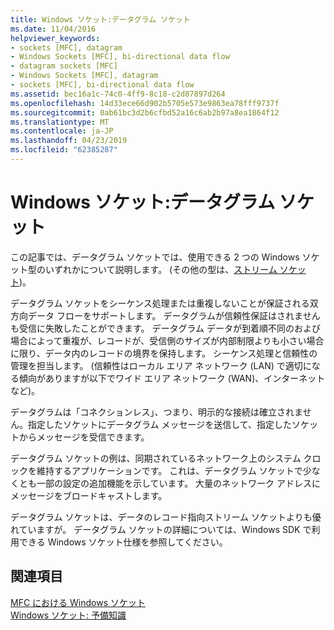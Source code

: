 ```yaml
---
title: Windows ソケット:データグラム ソケット
ms.date: 11/04/2016
helpviewer_keywords:
- sockets [MFC], datagram
- Windows Sockets [MFC], bi-directional data flow
- datagram sockets [MFC]
- Windows Sockets [MFC], datagram
- sockets [MFC], bi-directional data flow
ms.assetid: bec16a1c-74c0-4ff9-8c18-c2d87897d264
ms.openlocfilehash: 14d33ece66d902b5705e573e9863ea78fff9737f
ms.sourcegitcommit: 0ab61bc3d2b6cfbd52a16c6ab2b97a8ea1864f12
ms.translationtype: MT
ms.contentlocale: ja-JP
ms.lasthandoff: 04/23/2019
ms.locfileid: "62385287"
---
```

# <a name="windows-sockets-datagram-sockets"></a>Windows ソケット:データグラム ソケット

この記事では、データグラム ソケットでは、使用できる 2 つの Windows ソケット型のいずれかについて説明します。 (その他の型は、[ストリーム ソケット](../mfc/windows-sockets-stream-sockets.md))。

データグラム ソケットをシーケンス処理または重複しないことが保証される双方向データ フローをサポートします。 データグラムが信頼性保証はされませんも受信に失敗したことができます。 データグラム データが到着順不同のおよび場合によって重複が、レコードが、受信側のサイズが内部制限よりも小さい場合に限り、データ内のレコードの境界を保持します。 シーケンス処理と信頼性の管理を担当します。 (信頼性はローカル エリア ネットワーク (LAN) で適切になる傾向がありますが以下でワイド エリア ネットワーク (WAN)、インターネットなど)。

データグラムは「コネクションレス」、つまり、明示的な接続は確立されません。指定したソケットにデータグラム メッセージを送信して、指定したソケットからメッセージを受信できます。

データグラム ソケットの例は、同期されているネットワーク上のシステム クロックを維持するアプリケーションです。 これは、データグラム ソケットで少なくとも一部の設定の追加機能を示しています。 大量のネットワーク アドレスにメッセージをブロードキャストします。

データグラム ソケットは、データのレコード指向ストリーム ソケットよりも優れていますが。 データグラム ソケットの詳細については、Windows SDK で利用できる Windows ソケット仕様を参照してください。

## <a name="see-also"></a>関連項目

[MFC における Windows ソケット](../mfc/windows-sockets-in-mfc.md)<br/>
[Windows ソケット: 予備知識](../mfc/windows-sockets-background.md)
